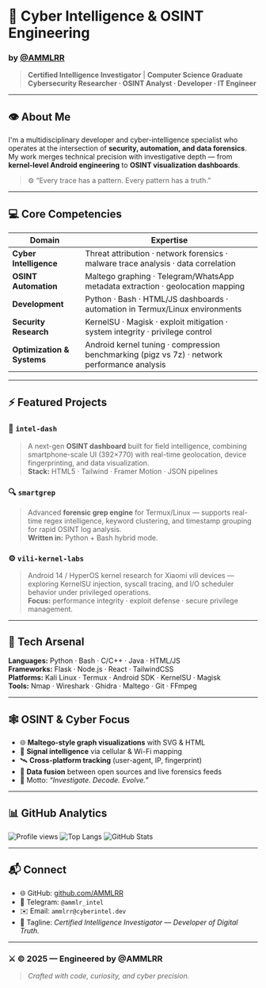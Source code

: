 # 🧠 Cyber Intelligence & OSINT Engineering  
### by [@AMMLRR](https://github.com/AMMLRR)

> **Certified Intelligence Investigator** | **Computer Science Graduate**  
> **Cybersecurity Researcher · OSINT Analyst · Developer · IT Engineer**

---

## 👁️ About Me

I'm a multidisciplinary developer and cyber-intelligence specialist who operates at the intersection of **security, automation, and data forensics**.  
My work merges technical precision with investigative depth — from **kernel-level Android engineering** to **OSINT visualization dashboards**.

> ⚙️ “Every trace has a pattern. Every pattern has a truth.”

---

## 💻 Core Competencies

| Domain | Expertise |
|--------|------------|
| **Cyber Intelligence** | Threat attribution · network forensics · malware trace analysis · data correlation |
| **OSINT Automation** | Maltego graphing · Telegram/WhatsApp metadata extraction · geolocation mapping |
| **Development** | Python · Bash · HTML/JS dashboards · automation in Termux/Linux environments |
| **Security Research** | KernelSU · Magisk · exploit mitigation · system integrity · privilege control |
| **Optimization & Systems** | Android kernel tuning · compression benchmarking (pigz vs 7z) · network performance analysis |

---

## ⚡ Featured Projects

### 🧠 `intel-dash`
> A next-gen **OSINT dashboard** built for field intelligence, combining smartphone-scale UI (392×770) with real-time geolocation, device fingerprinting, and data visualization.  
**Stack:** HTML5 · Tailwind · Framer Motion · JSON pipelines

### 🔍 `smartgrep`
> Advanced **forensic grep engine** for Termux/Linux — supports real-time regex intelligence, keyword clustering, and timestamp grouping for rapid OSINT log analysis.  
**Written in:** Python + Bash hybrid mode.

### ⚙️ `vili-kernel-labs`
> Android 14 / HyperOS kernel research for Xiaomi *vili* devices — exploring KernelSU injection, syscall tracing, and I/O scheduler behavior under privileged operations.  
**Focus:** performance integrity · exploit defense · secure privilege management.

---

## 🧰 Tech Arsenal

**Languages:** Python · Bash · C/C++ · Java · HTML/JS  
**Frameworks:** Flask · Node.js · React · TailwindCSS  
**Platforms:** Kali Linux · Termux · Android SDK · KernelSU · Magisk  
**Tools:** Nmap · Wireshark · Ghidra · Maltego · Git · FFmpeg

---

## 🕸️ OSINT & Cyber Focus

- 🌐 **Maltego-style graph visualizations** with SVG & HTML
- 📡 **Signal intelligence** via cellular & Wi-Fi mapping  
- 🛰️ **Cross-platform tracking** (user-agent, IP, fingerprint)  
- 🧩 **Data fusion** between open sources and live forensics feeds  
- 🧠 Motto: *“Investigate. Decode. Evolve.”*

---

## 📊 GitHub Analytics

![Profile views](https://komarev.com/ghpvc/?username=AMMLRR&color=0e75b6&style=flat)
![Top Langs](https://github-readme-stats.vercel.app/api/top-langs/?username=AMMLRR&layout=compact&theme=codeSTACKr)
![GitHub Stats](https://github-readme-stats.vercel.app/api?username=AMMLRR&show_icons=true&theme=radical)

---

## 📬 Connect

- 🌐 GitHub: [github.com/AMMLRR](https://github.com/AMMLRR)  
- 💬 Telegram: `@ammlr_intel`  
- ✉️ Email: `ammlrr@cyberintel.dev`  
- 🧠 Tagline: *Certified Intelligence Investigator — Developer of Digital Truth.*

---

### ⚔️ © 2025 — Engineered by @AMMLRR  
> *Crafted with code, curiosity, and cyber precision.*
